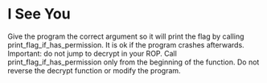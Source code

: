 # I See You

Give the program the correct argument so it will print the flag by calling print_flag_if_has_permission. It is ok if the program crashes afterwards. Important: do not jump to decrypt in your ROP. Call print_flag_if_has_permission only from the beginning of the function. Do not reverse the decrypt function or modify the program.

